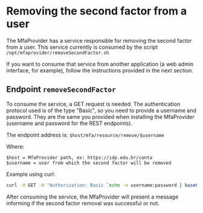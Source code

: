 # Removing the second factor from a user

The MfaProvider has a service responsible for removing the second factor from a user.
This service currently is consumed by the script `/opt/mfaprovider/removeSecondFactor.sh`

If you want to consume that service from another application (a web admin interface, for example), follow the instructions provided in the next section.

## Endpoint `removeSecondFactor`

To consume the service, a GET request is needed. The authentication protocol used is of the type "Basic", so you need to provide a username and password. They are the same you provided when installing the MfaProvider (username and password for the REST endpoints).

The endpoint address is: ```$host/mfa/resource/remove/$username```

Where: 

```
$host = MfaProvider path, ex: https://idp.edu.br/conta
$username = user from which the second factor will be removed
```

Example using curl: 
```bash
curl -X GET -H "Authorization: Basic `echo -n username:password | base64`" https://devampto.cafeexpresso.rnp.br/conta/mfa/resource/remove/aluno
```

After consuming the service, the MfaProvider will present a message informing if the second factor removal was successful or not.
